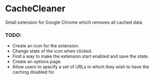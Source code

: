 # CacheCleaner
Small extension for Google Chrome which removes all cached data

### TODO:
- Create an icon for the extension.
- Change state of the icon when clicked.
- Find a way to make the extension start enabled and save the state.
- Create an options page.
- Allow users to specify a set of URLs in which they wish to have the caching disabled for.
